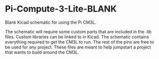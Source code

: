 # Pi-Compute-3-Lite-BLANK
Blank Kicad schematic for using the Pi CM3L.

The schematic will require some custom parts that are included in the .lib files. Custom libraries can be linked to in Kicad. The schematic contains everything required to get the CM3L to run. The rest of the pins are free to be used for any project. These files are meant to help jumpstart a project that wants to build around the CM3L.
